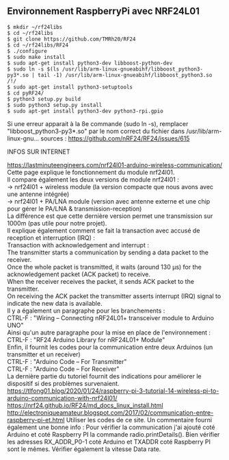 ## Environnement RaspberryPi avec NRF24L01
    $ mkdir ~/rf24libs
    $ cd ~/rf24libs
    $ git clone https://github.com/TMRh20/RF24
    $ cd ~/rf24libs/RF24
    $ ./configure
    $ sudo make install
    $ sudo apt-get install python3-dev libboost-python-dev
    $ sudo ln -s $(ls /usr/lib/arm-linux-gnueabihf/libboost_python3-py3*.so | tail -1) /usr/lib/arm-linux-gnueabihf/libboost_python3.so    /!/
    $ sudo apt-get install python3-setuptools
    $ cd pyRF24/
    $ python3 setup.py build
    $ sudo python3 setup.py install
    $ sudo apt-get install python3-dev python3-rpi.gpio
Si une erreur apparait à la 8e commande (sudo ln -s), remplacer "libboost_python3-py3*.so" par le nom correct du fichier dans /usr/lib/arm-linux-gnu... 
sources : https://github.com/nRF24/RF24/issues/615









INFOS SUR INTERNET

https://lastminuteengineers.com/nrf24l01-arduino-wireless-communication/ \
Cette page explique le fonctionnement du module nrf24l01. \
Il compare également les deux versions de module nrf24l01 : \
-> nrf24l01 + wireless module (la version compacte que nous avons avec une antenne intégrée)\
-> nrf24l01 + PA/LNA module (version avec antenne externe et une chip pour gérer le PA/LNA & transmission-reception)\
La différence est que cette dernière version permet une transmission sur 1000m (pas utile pour notre projet).\
Il explique également comment se fait la transaction avec accusé de reception et interruption (IRQ) : \
Transaction with acknowledgement and interrupt : \
The transmitter starts a communication by sending a data packet to the receiver. \
Once the whole packet is transmitted, it waits (around 130 µs) for the acknowledgement packet (ACK packet) to receive. \
When the receiver receives the packet, it sends ACK packet to the transmitter. \
On receiving the ACK packet the transmitter asserts interrupt (IRQ) signal to indicate the new data is available. \
Il y a également un paragraphe pour les branchements : \
CTRL-F : "Wiring – Connecting nRF24L01+ transceiver module to Arduino UNO" \
Ainsi qu'un autre paragraphe pour la mise en place de l'environnement : \
CTRL-F : "RF24 Arduino Library for nRF24L01+ Module" \
Enfin, il fournit les codes pour la communication entre deux Arduinos (un transmitter et un receiver) \
CTRL-F : "Arduino Code – For Transmitter" \
CTRL-F : "Arduino Code – For Receiver" \
La dernière partie du tutoriel fournit des indications pour améliorer le dispositif si des problèmes survenaient.
https://tlfong01.blog/2020/01/24/raspberry-pi-3-tutorial-14-wireless-pi-to-arduino-communication-with-nrf24l01/
https://nrf24.github.io/RF24/md_docs_linux_install.html
http://electroniqueamateur.blogspot.com/2017/02/communication-entre-raspberry-pi-et.html
Utiliser les codes de ce site.
Un commentaire fourni également une bonne info :
Pour vérifier la communication j'ai ajouté coté Arduino et coté Raspberry PI la commande radio.printDetails(). 
Bien vérifier les adresses RX_ADDR_P0-1 coté Arduino et TXADDR coté Raspberry PI sont le mêmes. 
Vérifier également la vitesse Data rate.